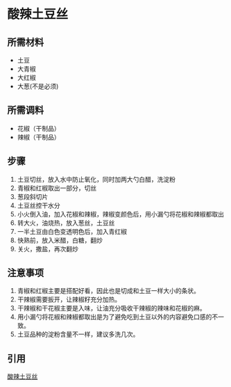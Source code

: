 # 酸辣土豆丝
## 所需材料
- 土豆
- 大青椒
- 大红椒
- 大葱(不是必须)

## 所需调料
- 花椒（干制品）
- 辣椒（干制品）

## 步骤
1. 土豆切丝，放入水中防止氧化，同时加两大勺白醋，洗淀粉
2. 青椒和红椒取出一部分，切丝
3. 葱段斜切片
4. 土豆丝控干水分
5. 小火倒入油，加入花椒和辣椒，辣椒变颜色后，用小漏勺将花椒和辣椒都取出
6. 转大火，油烧热，放入葱丝，土豆丝
7. 一半土豆由白色变透明色后，加入青红椒
8. 快熟前，放入米醋，白糖，翻炒
9. 关火，撒盐，再次翻炒

## 注意事项
1. 青椒和红椒主要是搭配好看，因此也是切成和土豆一样大小的条状。
2. 干辣椒需要扳开，让辣椒籽充分加热。
3. 干辣椒和干花椒主要是入味，让油充分吸收干辣椒的辣味和花椒的麻。
4. 用小漏勺将花椒和辣椒都取出是为了避免吃到土豆以外的内容避免口感的不一致。
5. 土豆品种的淀粉含量不一样，建议多洗几次。

## 引用
[酸辣土豆丝](https://www.bilibili.com/video/BV1EW411j7mK?spm_id_from=333.999.0.0)
